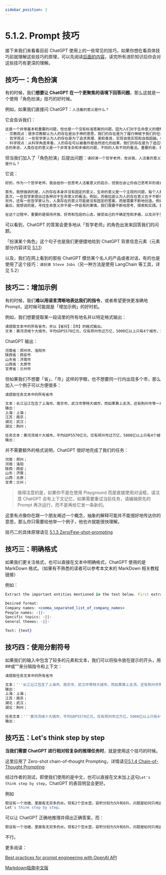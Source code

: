 ```yaml
---
sidebar_position: 2
---
```


# 5.1.2. Prompt 技巧

接下来我们来看看目前 ChatGPT 使用上的一些常见的技巧，如果你想在看具体技巧前就理解这些技巧的原理，可以先阅读[后面的内容](./-chain-of-thought-prompting.md)，读完所有进阶知识后你会对这些技巧有更深的理解。

## 技巧一：角色扮演

有的时候，我们**想要让 ChatGPT 在一个更聚焦的语境下回答问题**，那么这就是一个使用「角色扮演」技巧的好时候。

例如，如果我们直接问 ChatGPT：`人活着的意义是什么？`

它会告诉我们：

```jsx
这是一个非常基本和重要的问题，但也是一个没有标准答案的问题，因为人们对于生命意义的理解会随着文化、宗教、哲学等因素的不同而有所不同。以下是一些可能的观点：
- 宗教观点：很多宗教都认为人的存在是出于神的意愿，我们的存在是为了履行神赋予我们的任务、遵守神的教义和追求精神上的满足。例如，基督教认为人的存在是为了爱上帝和爱邻舍；伊斯兰教认为人的存在是为了崇拜真主和完成真主赋予的任务；佛教认为人的存在是为了消除痛苦和追求解脱。
- 哲学观点：一些哲学家认为人的存在是为了追求真理、美和善良，实现自我实现和自我超越。例如，亚里士多德认为人的意义在于追求幸福和实现自己的潜能；尼采认为人的意义在于自我超越和创造。
- 科学观点：从科学角度来看，人的存在可以被看作是自然进化的结果，我们的存在是为了适应环境和生存。同时，人类也有责任维护和保护我们所居住的星球和生态环境。
总的来说，人类存在的意义是一个非常复杂和多维的问题，不同的人有不同的看法。重要的是，每个人都应该寻找自己的生命意义并努力去实现它。
```

但当我们加入了「角色扮演」后提出问题：`请扮演一个哲学老师，告诉我，人活着的意义是什么？`

它说：

```jsx
好的，作为一个哲学老师，我会给你一些思考人活着意义的启示，但我也会让你自己思考并形成自己的看法。

首先，我想强调的是，人的存在本身并没有固定的意义，生命的意义是一个主观的问题，每个人都需要在自己的经验和思考中找到答案。因此，人类存在的意义不是一个确定的答案，而是我们在生活中不断探索和建构的一个过程。
其次，一些哲学家提出过各种对于生命意义的看法。例如，苏格拉底认为人的存在意义在于不断地追寻真理和智慧，康德则认为人的存在意义在于理性和自由的追求。尼采则认为人的存在意义在于超越自己，达到更高的境界。
另外，还有一些哲学家认为，人类存在的意义可能是没有固定的答案，而是需要不断地创造。例如，马克思主义认为人的存在意义是为了创造更好的社会和人类命运的解放。
最后，我想说的是，寻找生命意义并不是一件容易的事情，我们需要不断地思考、探索和实践。我们可以从我们的价值观、兴趣爱好、人际关系、个人成就等方面寻找意义，也可以从信仰、哲学、文化、社会等多个层面进行思考。

在这个过程中，重要的是保持开放、好奇和包容的心态，接受自己的不确定性和矛盾，以及对于生命中的不同体验进行反思和思考。最终，我们可以通过探索和实践，逐渐找到自己生命的意义，并尽力去实现它。
```

可以看到，ChatGPT 的答案会更多地从「哲学老师」的角色出发来回答我们的问题。

「扮演某个角色」这个句子也是我们更便捷地给到 ChatGPT 背景信息元素（元素部分内容详见 [5.1.1](./-basic-prompt-introduction.md)）

以及，我们在网上看到的那些 ChatGPT 模仿某个名人的产品或者对话，有的也是使用了这个技巧：`请扮演 Steve Jobs`（另一种方法是使用 LangChain 等工具，详见 5.2）

## 技巧二：增加示例

有的时候，我们**难以用语言清晰地表达我们的指令**，或者希望更快更准确地 Prompt，这时候可能就是「增加示例」的好时机。

例如，我们想要提取某一段话里的所有地名并以特定格式输出：

```jsx
请提取文本中的所有省市，并以【省份】：【市】的格式输出。
文本：黄河流域十大城市，平均GDP5570亿元，仅有郑州市过万亿，5000亿以上只有4个城市，洛阳市刚刚超过5000亿的水平，共有新一线城市2座，郑州市和西安市，二线城市3座，济南市、太原市、兰州市，其余5座城市均为三四线城市。 而长江流域拥有内河航运优势，长江黄金水道的加持，使长江沿岸诞生了数个超大城市。
```

ChatGPT 输出：

```jsx
河南省：郑州市、洛阳市
陕西省：西安市
山东省：济南市
山西省：太原市
甘肃省：兰州市
```

但如果我们不想要「省」、「市」这样的字眼，也不想要同一行内出现多个市，那么加入一个例子可以方便很多：

```jsx
请提取任务文本中的所有省市

文本：长江沿江包含了上海市、南京市、武汉市等特大城市，而如果算上支流，还有荆州市等一众二线城市。
输出：
上海：上海；
江苏：南京；
湖北：武汉；
湖北：荆州；

任务文本：黄河流域十大城市，平均GDP5570亿元，仅有郑州市过万亿，5000亿以上只有4个城市，洛阳市刚刚超过5000亿的水平，共有新一线城市2座，郑州市和西安市，二线城市3座，济南市、太原市、兰州市，其余5座城市均为三四线城市。 而长江流域拥有内河航运优势，长江黄金水道的加持，使长江沿岸诞生了数个超大城市。
输出：
```

并不需要额外的格式说明，ChatGPT 很好地完成了我们的任务：

```jsx
河南：郑州；
河南：洛阳
陕西：西安；
山东：济南；
山西：太原；
甘肃：兰州；
```

> 值得注意的是，如果你不是在使用 Playground 而是直接使用对话框，请注意 ChatGPT 会有上下文记忆，如果需要重试当前任务，请编辑原先的 Prompt 再次运行，而不是再给它发一条新的。

这里有点像你在跟一个朋友阐述一个概念，抽象的解释可能并不能很好地传达你的意思，那么你只需要给他举一个例子，他也许就能很快理解。

技巧二的具体原理请见 [5.1.3 Zero/Few-shot-prompting](./-zero-few-shot-prompting)

## 技巧三：明确格式

如果我们更关注格式，也可以直接在文本中明确格式，ChatGPT 使用的是 MarkDown 格式。（如果有不熟悉的读者可以参考本文末的 MarkDown 相关教程链接）

例如：

```jsx
Extract the important entities mentioned in the text below. First extract all company names, then extract all people names, then extract specific topics which fit the content and finally extract general overarching themes

Desired format:
Company names: <comma_separated_list_of_company_names>
People names: -||-
Specific topics: -||-
General themes: -||-

Text: {text}
```

## 技巧四：使用分割符号

如果我们的输入中包含了较多的元素和文本，我们可以将指令放在提示的开头，用##或""来分隔指令和上下文：

```jsx
请提取任务文本中的所有省市

文本：'''长江沿江包含了上海市、南京市、武汉市等特大城市，而如果算上支流，还有荆州市等一众二线城市。'''
输出：
上海：上海；
江苏：南京；
湖北：武汉；
湖北：荆州；

任务文本：'''黄河流域十大城市，平均GDP5570亿元，仅有郑州市过万亿，5000亿以上只有4个城市，洛阳市刚刚超过5000亿的水平，共有新一线城市2座，郑州市和西安市，二线城市3座，济南市、太原市、兰州市，其余5座城市均为三四线城市。 而长江流域拥有内河航运优势，长江黄金水道的加持，使长江沿岸诞生了数个超大城市。'''
输出：
```

## 技巧五：Let's think step by step

**当我们需要 ChatGPT 进行相对较复杂的推理任务时**，就是使用这个技巧的时候。

这里应用了 Zero-shot chain-of-thought Prompting，详情请见[5.1.4 Chain-of-Thought Prompting](./-chain-of-thought-prompting)

经过作者的测试，即使我们使用的是中文，也可以直接在文末加上这句`Let's think step by step`，ChatGPT 的表现明显会更好。

例如

```jsx
假设有一个池塘，里面有无穷多的水。现有2个空水壶，容积分别为5升和6升。问题是如何只用这2个水壶从池塘里取得3升的水。
Let's think step by step。
```

可以让 ChatGPT 正确地推理并得出正确答案，而：

```jsx
假设有一个池塘，里面有无穷多的水。现有2个空水壶，容积分别为5升和6升。问题是如何只用这2个水壶从池塘里取得3升的水。
```

不行。


更多阅读：

[Best practices for prompt engineering with OpenAI API](https://help.openai.com/en/articles/6654000-best-practices-for-prompt-engineering-with-openai-api)

[Markdown指南中文版](https://www.markdown.xyz/basic-syntax/)